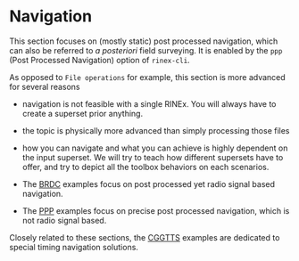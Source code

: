 Navigation
==========

This section focuses on (mostly static) post processed navigation,
which can also be referred to _a posteriori_ field surveying. 
It is enabled by the `ppp` (Post Processed Navigation) option
of `rinex-cli`. 

As opposed to `File operations` for example, this section is more advanced
for several reasons

- navigation is not feasible with a single RINEx. You will always have
to create a superset prior anything.
- the topic is physically more advanced than simply processing those files
- how you can navigate and what you can achieve is highly dependent on the
input superset. We will try to teach how different supersets have to offer,
and try to depict all the toolbox behaviors on each scenarios.

- The [BRDC](./BRDC) examples focus on post processed yet radio signal
based navigation.
- The [PPP](./PPP) examples focus on precise post processed navigation,
which is not radio signal based.

Closely related to these sections, the [CGGTTS](../CGGTTS) examples are
dedicated to special timing navigation solutions.
